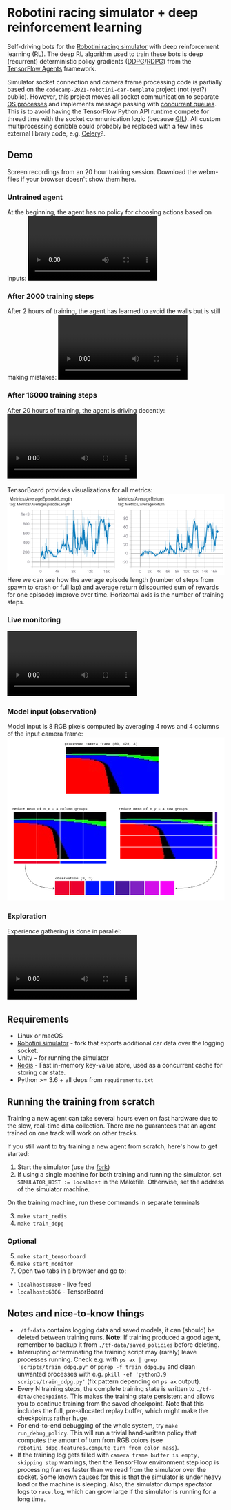 # Robotini racing simulator + deep reinforcement learning

Self-driving bots for the [Robotini racing simulator][robotini-simulator] with deep reinforcement learning (RL).
The deep RL algorithm used to train these bots is deep (recurrent) deterministic policy gradients ([DDPG][DDPG]/[RDPG][RDPG]) from the [TensorFlow Agents][tf-agents] framework.

Simulator socket connection and camera frame processing code is partially based on the `codecamp-2021-robotini-car-template` project (not (yet?) public).
However, this project moves all socket communication to separate [OS processes](https://docs.python.org/3/library/multiprocessing.html#multiprocessing.Process) and implements message passing with [concurrent queues](https://docs.python.org/3/library/multiprocessing.html#multiprocessing.Queue).
This is to avoid having the TensorFlow Python API runtime compete for thread time with the socket communication logic (because [GIL](https://docs.python.org/3/c-api/init.html#thread-state-and-the-global-interpreter-lock)).
All custom multiprocessing scribble could probably be replaced with a few lines external library code, e.g. [Celery](https://docs.celeryproject.org/en/stable/getting-started/introduction.html)?.

## Demo

Screen recordings from an 20 hour training session.
Download the webm-files if your browser doesn't show them here.

### Untrained agent

At the beginning, the agent has no policy for choosing actions based on inputs:
![simulator car driving constantly forward, crashing into walls][video-eval-step0]

### After 2000 training steps

After 2 hours of training, the agent has learned to avoid the walls but is still making mistakes:
![simulator car mostly avoiding the walls][video-eval-step2000]

### After 16000 training steps

After 20 hours of training, the agent is driving decently:
![simulator car avoiding the walls and staying on the track during turns][video-eval-step16000]

TensorBoard provides visualizations for all metrics:
![two charts, both with slightly upwards trends][tensorboard-eval-metrics]
Here we can see how the average episode length (number of steps from spawn to crash or full lap) and average return (discounted sum of rewards for one episode) improve over time.
Horizontal axis is the number of training steps.

### Live monitoring

![web interface showing live telemetry from the car and a feed from the camera mounted on the car][video-web-ui]

### Model input (observation)

Model input is 8 RGB pixels computed by averaging 4 rows and 4 columns of the input camera frame:
![4 images, one showing the processed camera frame, two showing how to compute the 8 average values from the frame and one image showing the resulting 8 pixels on one row][explain-observation]

### Exploration

Experience gathering is done in parallel:
![Multiple cars driving in the simulator randomly][video-explore-step16000]


## Requirements

* Linux or macOS
* [Robotini simulator][robotini-simulator-fork] - fork that exports additional car data over the logging socket.
* Unity - for running the simulator
* [Redis][redis] - Fast in-memory key-value store, used as a concurrent cache for storing car state.
* Python >= 3.6 + all deps from `requirements.txt`

## Running the training from scratch

Training a new agent can take several hours even on fast hardware due to the slow, real-time data collection.
There are no guarantees that an agent trained on one track will work on other tracks.

If you still want to try training a new agent from scratch, here's how to get started:

1. Start the simulator (use the [fork][robotini-simulator-fork])
2. If using a single machine for both training and running the simulator, set `SIMULATOR_HOST := localhost` in the Makefile.
Otherwise, set the address of the simulator machine.

On the training machine, run these commands in separate terminals

3. `make start_redis`
4. `make train_ddpg`

### Optional

5. `make start_tensorboard`
6. `make start_monitor`
7. Open two tabs in a browser and go to:
* `localhost:8080` - live feed
* `localhost:6006` - TensorBoard


## Notes and nice-to-know things

* `./tf-data` contains logging data and saved models, it can (should) be deleted between training runs. **Note**: If training produced a good agent, remember to backup it from `./tf-data/saved_policies` before deleting.
* Interrupting or terminating the training script may (rarely) leave processes running. Check e.g. with `ps ax | grep 'scripts/train_ddpg.py'` or `pgrep -f train_ddpg.py` and clean unwanted processes with e.g. `pkill -ef 'python3.9 scripts/train_ddpg.py'` (fix pattern depending on `ps ax` output).
* Every N training steps, the complete training state is written to `./tf-data/checkpoints`. This makes the training state persistent and allows you to continue training from the saved checkpoint. Note that this includes the full, pre-allocated replay buffer, which might make the checkpoints rather huge.
* For end-to-end debugging of the whole system, try `make run_debug_policy`. This will run a trivial hand-written policy that computes the amount of turn from RGB colors (see `robotini_ddpg.features.compute_turn_from_color_mass`).
* If the training log gets filled with `camera frame buffer is empty, skipping step` warnings, then the TensorFlow environment step loop is processing frames faster than we read from the simulator over the socket.
  Some known causes for this is that the simulator is under heavy load or the machine is sleeping.
  Also, the simulator dumps spectator logs to `race.log`, which can grow large if the simulator is running for a long time.


[DDPG]: https://www.semanticscholar.org/paper/Continuous-control-with-deep-reinforcement-learning-Lillicrap-Hunt/024006d4c2a89f7acacc6e4438d156525b60a98f
[RDPG]: https://rll.berkeley.edu/deeprlworkshop/papers/rdpg.pdf
[explain-observation]: ./media/explain-observation.png
[tensorboard-eval-metrics]: ./media/tensorboard-eval-metrics.png
[redis]: https://redis.io/
[robotini-simulator-fork]: https://github.com/matiaslindgren/Robotini-Racing-Simulator
[robotini-simulator]: https://github.com/mikkomultanen/Robotini-Racing-Simulator
[tf-agents]: https://www.tensorflow.org/agents
[video-eval-step0]: ./media/eval-step0.webm
[video-eval-step2000]: ./media/eval-step2000.webm
[video-eval-step16000]: ./media/eval-step16000.webm
[video-web-ui]: ./media/web-ui.webm
[video-explore-step16000]: ./media/explore-step16000.webm
